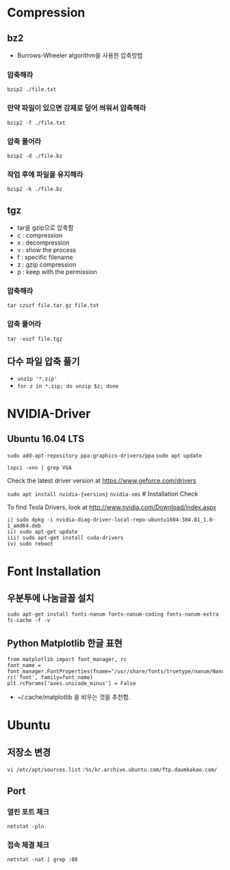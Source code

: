 <!-- TITLE: Basic -->
<!-- SUBTITLE: A quick summary of Basic -->

# Compression
## bz2
- Burrows-Wheeler algorithm을 사용한 압축방법
### 압축해라
`bzip2 ./file.txt`

### 만약 파일이 있으면 강제로 덮어 씌워서 압축해라
`bzip2 -f ./file.txt`

### 압축 풀어라
`bzip2 -d ./file.bz`

### 작업 후에 파일을 유지해라
`bzip2 -k ./file.bz`


## tgz
- tar을 gzip으로 압축함
- c : compression
- x : decompression
- v : show the process
- f : specific filename
- z : gzip compression
- p : keep with the permission

### 압축해라
`tar czvzf file.tar.gz file.txt`

### 압축 풀어라
`tar -xvzf file.tgz`

## 다수 파일 압축 풀기
- `unzip '*.zip'`
- `for z in *.zip; do unzip $z; done`


# NVIDIA-Driver
## Ubuntu 16.04 LTS
`sudo add-apt-repository ppa:graphics-drivers/ppa`
`sudo apt update`

`lspci -vnn | grep VGA`

Check the latest driver version at https://www.geforce.com/drivers

`sudo apt install nvidia-{version}`
`nvidia-smi` # Installation Check

To find Tesla Drivers, look at http://www.nvidia.com/Download/index.aspx

```
i) sudo dpkg -i nvidia-diag-driver-local-repo-ubuntu1604-384.81_1.0-1_amd64.deb
ii) sudo apt-get update
iii) sudo apt-get install cuda-drivers
iv) sudo reboot
```


# Font Installation
## 우분투에 나눔글꼴 설치
`sudo apt-get install fonts-nanum fonts-nanum-coding fonts-nanum-extra`
`fc-cache -f -v`

## Python Matplotlib 한글 표현
```
from matplotlib import font_manager, rc
font_name = font_manager.FontProperties(fname="/usr/share/fonts/truetype/nanum/NanumGothic.ttf").get_name()
rc('font', family=font_name)
plt.rcParams['axes.unicode_minus'] = False
```

- ~/.cache/matplotlib 을 비우는 것을 추천함.

# Ubuntu
## 저장소 변경
`vi /etc/apt/sources.list`
`:%s/kr.archive.ubuntu.com/ftp.daumkakao.com/`

## Port
### 열린 포트 체크
`netstat -pln`

### 접속 체결 체크
`netstat -nat | grep :80`
